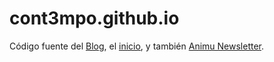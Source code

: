 # cont3mpo.github.io
<p>Código fuente del <a href="https://cont3mpo.github.io/blog.html">Blog</a>, el <a href="https://cont3mpo.github.io">inicio</a>, y también <a href="https://cont3mpo.github.io/newsletter.html">Animu Newsletter</a>.</p>

